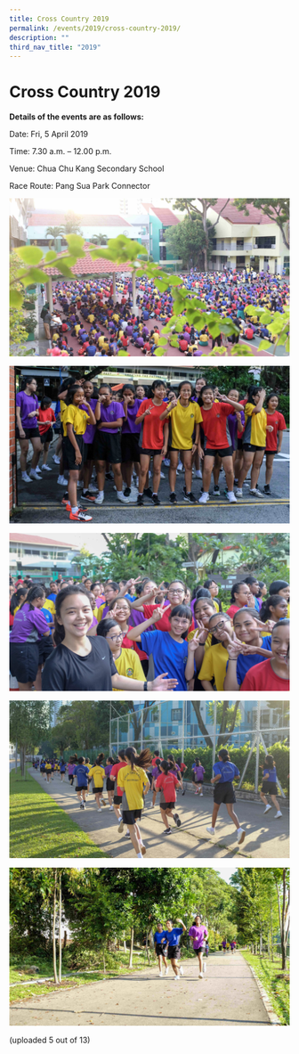 ```yaml
---
title: Cross Country 2019
permalink: /events/2019/cross-country-2019/
description: ""
third_nav_title: "2019"
---
```

# **Cross Country 2019**

**Details of the events are as follows:** 

Date: Fri, 5 April 2019

Time: 7.30 a.m. – 12.00 p.m.

Venue: Chua Chu Kang Secondary School

Race Route: Pang Sua Park Connector


![](/images/CrossCountry2019_001.jpg)

![](/images/CrossCountry2019_002.jpg)

![](/images/CrossCountry2019_003.jpg)

![](/images/CrossCountry2019_004.jpg)

![](/images/CrossCountry2019_005.jpg)

(uploaded 5 out of 13)